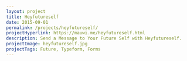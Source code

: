 ```yaml
---
layout: project
title: Heyfutureself
date: 2015-09-01
permalink: /projects/heyfutureself/
projectHyperlink: https://mauwi.me/heyfutureself.html
description: Send a Message to Your Future Self with Heyfutureself.
projectImage: heyfutureself.jpg
projectTags: Future, Typeform, Forms
---
```

